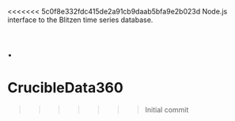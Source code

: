 <<<<<<< 5c0f8e332fdc415de2a91cb9daab5bfa9e2b023d
Node.js interface to the Blitzen time series database.

.
=======
# CrucibleData360
>>>>>>> Initial commit
